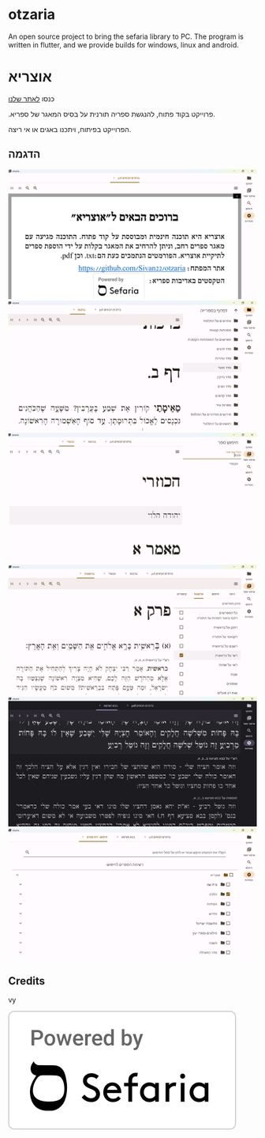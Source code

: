 # otzaria

An open source project to bring the sefaria library to PC. The program is written in flutter, and we provide builds for windows, linux and android.

# אוצריא

כנסו [לאתר שלנו](https://sivan22.github.io/otzaria-download/)

.פרוייקט בקוד פתוח, להנגשת ספריה תורנית על בסיס המאגר של ספריא.

הפרוייקט בפיתוח, ויתכנו באגים או אי ריצה.

## הדגמה

![alt text](image-4.png)
![alt text](image-5.png)
![alt text](image-6.png)
![alt text](image-7.png)
![alt text](image-8.png)
![alt text](image-9.png)

## Credits

vy

![alt text](PBS.png)
